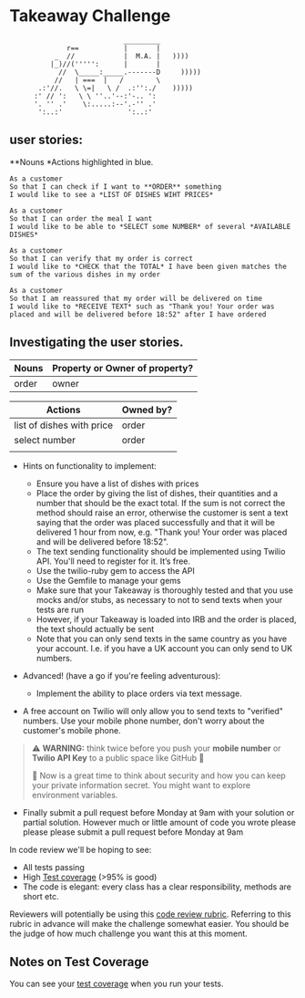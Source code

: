 # Takeaway Challenge

```
                            _________
              r==           |       |
           _  //            |  M.A. |   ))))
          |_)//(''''':      |       |
            //  \_____:_____.-------D     )))))
           //   | ===  |   /        \
       .:'//.   \ \=|   \ /  .:'':./    )))))
      :' // ':   \ \ ''..'--:'-.. ':
      '. '' .'    \:.....:--'.-'' .'
       ':..:'                ':..:'

```

## user stories:

\**Nouns
*Actions highlighted in blue.

```
As a customer
So that I can check if I want to **ORDER** something
I would like to see a *LIST OF DISHES WIHT PRICES*

As a customer
So that I can order the meal I want
I would like to be able to *SELECT some NUMBER* of several *AVAILABLE DISHES*

As a customer
So that I can verify that my order is correct
I would like to *CHECK that the TOTAL* I have been given matches the sum of the various dishes in my order

As a customer
So that I am reassured that my order will be delivered on time
I would like to *RECEIVE TEXT* such as "Thank you! Your order was placed and will be delivered before 18:52" after I have ordered
```

## Investigating the user stories.

| Nouns | Property or Owner of property? |
| ----- | ------------------------------ |
| order | owner                          |

| Actions                   | Owned by? |
| ------------------------- | --------- |
| list of dishes with price | order     |
| select number             | order     |
|                           |           |

- Hints on functionality to implement:

  - Ensure you have a list of dishes with prices
  - Place the order by giving the list of dishes, their quantities and a number that should be the exact total. If the sum is not correct the method should raise an error, otherwise the customer is sent a text saying that the order was placed successfully and that it will be delivered 1 hour from now, e.g. "Thank you! Your order was placed and will be delivered before 18:52".
  - The text sending functionality should be implemented using Twilio API. You'll need to register for it. It’s free.
  - Use the twilio-ruby gem to access the API
  - Use the Gemfile to manage your gems
  - Make sure that your Takeaway is thoroughly tested and that you use mocks and/or stubs, as necessary to not to send texts when your tests are run
  - However, if your Takeaway is loaded into IRB and the order is placed, the text should actually be sent
  - Note that you can only send texts in the same country as you have your account. I.e. if you have a UK account you can only send to UK numbers.

- Advanced! (have a go if you're feeling adventurous):

  - Implement the ability to place orders via text message.

- A free account on Twilio will only allow you to send texts to "verified" numbers. Use your mobile phone number, don't worry about the customer's mobile phone.

> :warning: **WARNING:** think twice before you push your **mobile number** or **Twilio API Key** to a public space like GitHub :eyes:
>
> :key: Now is a great time to think about security and how you can keep your private information secret. You might want to explore environment variables.

- Finally submit a pull request before Monday at 9am with your solution or partial solution. However much or little amount of code you wrote please please please submit a pull request before Monday at 9am

In code review we'll be hoping to see:

- All tests passing
- High [Test coverage](https://github.com/makersacademy/course/blob/master/pills/test_coverage.md) (>95% is good)
- The code is elegant: every class has a clear responsibility, methods are short etc.

Reviewers will potentially be using this [code review rubric](docs/review.md). Referring to this rubric in advance will make the challenge somewhat easier. You should be the judge of how much challenge you want this at this moment.

## Notes on Test Coverage

You can see your [test coverage](https://github.com/makersacademy/course/blob/master/pills/test_coverage.md) when you run your tests.
